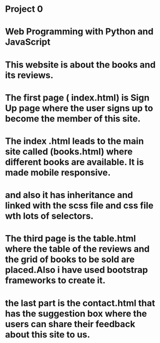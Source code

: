 # Project 0

# Web Programming with Python and JavaScript
# This website is about the books and its reviews.
# The first page ( index.html) is Sign Up page where the user signs up to become the member of this site.
# The index .html leads to the main site called (books.html) where different books are available. It is made mobile responsive.
# and also it has inheritance and linked with the scss file and css file wth lots of selectors.
# The third page is the table.html where the table of the reviews and the grid of books to be sold are placed.Also i have used bootstrap frameworks to create it.
# the last part is the contact.html that has the suggestion box where the users can share their feedback about this site to us.


